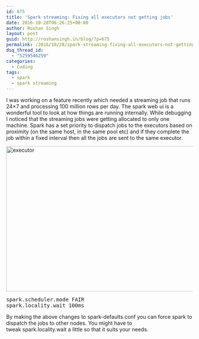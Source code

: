 ```yaml
---
id: 675
title: 'Spark streaming: Fixing all executors not getting jobs'
date: 2016-10-28T06:26:25+00:00
author: Roshan Singh
layout: post
guid: http://roshansingh.in/blog/?p=675
permalink: /2016/10/28/spark-streaming-fixing-all-executors-not-getting-jobs/
dsq_thread_id:
  - "5259546259"
categories:
  - Coding
tags:
  - spark
  - spark streaming
---
```

I was working on a feature recently which needed a streaming job that runs 24&#215;7 and processing 100 million rows per day. The spark web ui is a wonderful tool to look at how things are running internally. While debugging I noticed that the streaming jobs were getting allocated to only one machine. Spark has a set priority to dispatch jobs to the executors based on proximity (on the same host, in the same pool etc) and if they complete the job within a fixed interval then all the jobs are sent to the same executor.

<a href="http://roshansingh.in/blog/2016/10/28/spark-streaming-fixing-all-executors-not-getting-jobs/executor/#main" rel="attachment wp-att-683"><img class="wp-image-683 aligncenter" src="http://roshansingh.in/blog/wp-content/uploads/2016/10/executor-300x145.png" alt="executor" width="811" height="392" srcset="http://roshansingh.in/blog/wp-content/uploads/2016/10/executor-300x145.png 300w, http://roshansingh.in/blog/wp-content/uploads/2016/10/executor-768x371.png 768w, http://roshansingh.in/blog/wp-content/uploads/2016/10/executor-1024x494.png 1024w, http://roshansingh.in/blog/wp-content/uploads/2016/10/executor.png 1349w" sizes="(max-width: 811px) 100vw, 811px" /></a>

<pre>spark.scheduler.mode FAIR
spark.locality.wait 100ms</pre>

By making the above changes to spark-defaults.conf you can force spark to dispatch the jobs to other nodes. You might have to tweak spark.locality.wait a little so that it suits your needs.